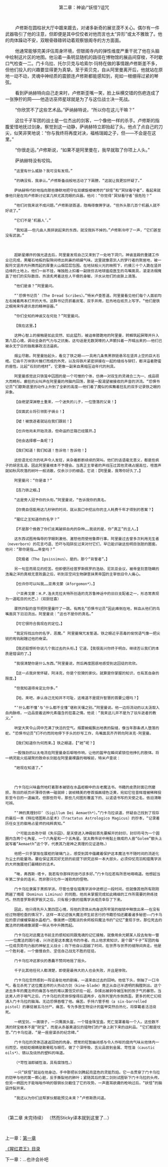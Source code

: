 <div align = "center">
  
  第二章：神谕/“妖怪”/诅咒

</div>

 


        卢修斯在圆柱状大厅中踱来踱去，对诸多新奇的展览漠不关心。偶尔有一件武器吸引了他的注意，但即便是其中佼佼者对他而言也太“异形”或太不雅致了。他的肉体躁动不安，双眼骨碌碌转动着观察银阁寺的方方面面。

        他通常能够完美评估周身环境，但银阁寺内的弹性维度严重干扰了他在头脑中绘制这片区的地图。他沿着一条明显随机的路径在博物馆的展品间穿梭，不时歇口气检查一二。门卡乌拉、托尔贝克与哈索尔·玛特在做的事情跟卢修斯差不多，但他们投入的兴趣要显得更为真挚。至于索贝克，自从阿里曼离开后，他就站在原地一动不动，灵魂中神经质的震颤连卢修斯都能感知到，宛如一根绷得过紧的琴弦。

        看到萨纳赫特向自己走来时，卢修斯歪嘴一笑，脸上纵横交错的伤疤连成了一张狰狞的网——他造访巫师星球就是为了与这位战士决一死战。

        “你欣赏不了这些艺术品。”萨纳赫特说，“所以你在这儿干嘛？”

        这位千子军团的战士是一位杰出的剑客，一个像他一样的杀手。卢修斯的指腹爱惜地抚过剑身。察觉到这一动静，萨纳赫特立即抬起了头。他点了点自己的刀尖，似笑非笑地说：“你与我终将再度对决，福格瑞姆之子，但——不会是在这里。”

        “你很走运。”卢修斯说，“如果不是阿里曼在，我早就取了你项上人头。”

        萨纳赫特没有咬钩。

        “这里有什么威胁？我可没有发现。”

        “的确没有，我承认。”卢修斯备战般地活动了下肩膀，“这就让我更加怀疑了。”

        萨纳赫特巧妙地指向那些静默地把守在双螺旋楼梯旁的“妖怪”和“冥狱看守者”，看起来就像他只是在同卢修斯讨论某几样尤其亮眼的兵器。他问：“你觉得‘冥狱看守者’很危险？”

        “他们对我来说不成问题。”卢修斯颔首道，隐晦得像猜字谜，“但外头那几百个机器人就不好说了。”

        “它们不是‘机器人’。”

        “我知道——但凡由人类拼装起来的东西，就没我拆不掉的。”卢修斯冷哼了一声，“它们甚至没有武装。”

 


        超新星爆炸的强光退去后，阿里曼发现自己又来到了一处地下洞穴。神谕圣殿的重建工作业已完成，黑曜石地板的裂隙间喷出刺鼻的硫磺气味。这里就像恩凯人的梦行者的聚居地，被一股符文竖井内升腾而起的厚重火山烟层层包围。在地狱般火光的映照下，约摸三十个人跪在竖井边缘的土地上。他们一丝不挂，唯独脸上扣着一副效仿古地球瘟疫医生的鸟嘴面具，滚滚浓烟掩盖了他们的实际数目。热浪炙烤着这些人干瘪的身躯，汗水从他们的皮肤上滴落。

        “他们是谁？”阿里曼问。

        “‘恐惧书记员’（The Dread Scribes）。”特米卢查答道。阿里曼看见他们每个人面前均左右摊着两本打开的大书。这群书记员抓着炭笔、双手并用，狂热地在纸页上写字。“他们是铁之眼用来传递讯息的精神容器。”

        “你们全知的神谕又在何处？”阿里曼问。

        【我在这里。】

        这种心智上的接触是如此突然、如此猛烈，被迫单膝跪地的阿里曼，转瞬筑起屏障并升入第八层心境，调动全身的气力与之抗衡。这句话是无数哭嚎的人声颤抖着一齐喊出来的——他们已被永无宁日的独裁暴政活活逼疯。

        烟尘尽散。阿里曼抬起头，看见了铁之眼——一具用几条焦黑铁链悬吊在竖井上空的巨大石棺。它由千万块铁片捶打而成的外壳，以及将铁片紧密拼接在一起的缝线与铆钉，都洋溢着野蛮的兽性。比起“石刻的棺材”，它更像一副来自黑暗压迫年代的刑具。

        阿里曼感觉这只铁笼中囚困的是一个可憎的个体，仿佛一对双生的灵魂合二为一、成品硕大而畸形。癫狂的尖叫声在阿里曼的颅脑内回荡，那是一股渴望被接收的声音的洪流。“恐惧书记员”们歇斯底里的动作上升到了全新的高度——他们着了魔似的挥舞着狂乱的双手记录铁之眼的异象。

        【自绝望深渊卷土重来，一个迷失的儿子，一位堕落的父亲！】

        【双面武士将引领影子骑士！】

        【嘘！被放逐者就站在我们跟前！】

        【也许他尚未开始流浪，但命运的岔路已经展开。】

        【他会选择哪一条呢？】

        【我们知道！我们知道！告诉他！告诉他！】

        这些语无伦次的吼声令人发狂，夹杂着断断续续的哭叫。他们的话语毫无意义，都是些疯子的胡言乱语，因此阿里曼根本不予理会。当真正主宰者的声线压过其他灵魂占据高位，喧嚣声就如秋风吹落的树叶一般消散，仅余沙沙的细语。它说：【阿里曼，我等你好久了。】

        阿里曼问：“你是谁？”

        【吾乃铁之眼。】

        “这是旁人冠予你的头衔。”阿里曼说，“告诉我你的真名。

        【你竟自信能用这几秒钟的时间，就从我口中挖出你的主人耗费千年才得到的答案？】

        “猩红之王知道你的名字？”

        【不是那个挽救了你们支离破碎血肉的杂种……我说的是，你“真正”的主人。】

        这东西试图用侮辱的字眼刺激他、激怒他而使他鲁莽行事。阿里曼过去曾多次利用无生者（neverborn）的花言巧语、恐吓与陷阱反过来对付它们，早已能识破这些明目张胆的圈套。他问：“那你是指……帝皇吗？”

        【究极者（The Ipsissimus）。是的。那个“背誓者”。】

        另一句显而易见的挖苦。但即便历经普罗斯佩罗的浩劫、尼凯亚会议，被帝皇刻意隐瞒的浩瀚之洋的真相无意败露之后，听到亚空间生物肆意抹黑帝国的主宰依旧令人痛心。

        【也许你可以叫我……亚弗戈蒙（Aforgomon*）。】

        （*亚弗戈蒙：H.P.洛夫克拉夫特所创造的克苏鲁神话中的旧日支配者之一，形态常表现为一道眩目的光芒。）（双厨狂喜）

        骤然炸裂的音节把阿里曼吓了一跳。有两名“恐惧书记员”因此瘫倒在地，鲜血从他们的鸟嘴面具下汩汩流出。阿里曼说：“这也不是你的真名。”

        【可它很符合我现在的定位。】

        “我定将找出你的名字，恶魔。” 阿里曼赌咒发誓道。铁之眼近乎恶毒的愉悦语气像一把尖锐的弯钩剐蹭过他的脊梁。

        【我还挺想听你说几个我过去的头衔。】它道，【我很高兴你终于明白，继续否认我们的本质是错误的了。】

        “我很清楚你是什么东西。”阿里曼说，然后再度困惑地感受到这囚徒的欢欣。

        【这一点我非常怀疑，阿泽克，你是个狡猾的家伙。就算是你掌握的知识，也有其自身的限度。】

        “但我知道得肯定比你多。”

        【哈，来吧，承认自己无知并不可耻，这难道不是提升智慧的首要公理吗？】

        “‘什么都不懂’与‘什么都不全懂’堪称天壤之别。”阿里曼说。他一边将流动的以太汲取入血肉脉络，一边品尝着这种元素蕴含的狂喜之情。他说：“我来这儿并不是为了驳斥逝者的教义。”

        哄堂大笑令山洞中充满了快活的空气。烟雾蜿蜒飘出地表的裂缝，像当年那条诱人堕落的蛇。“恐惧书记员”们不约而同地停下手头的抄写工作，鸟嘴面具齐齐转向阿泽克·阿里曼。

        【我们知道你为何而来。】铁之眼道，【“她”呢？】

        一股强劲的以太电流在阿里曼身后噼啪作响，让他的盔甲在瞬间紧锁住他挣扎的肢体。将一柄灵能火焰凝聚的致命长剑抵在阿里曼裸露的咽喉前，特米卢查说：

        “她现在知道了。”

 


        门卡乌拉兴味盎然地盯着那本被锁在水晶柜橱中的古老魔法书。书籍的皮质封面已然磨损，陈旧的纸页纤薄得仿佛一碰就碎；装帧精美的卷首插画褪色泛黄，宛如它往昔辉煌被稀释投影至今日的一道幽灵。但那些符号，那些几何图形覆盖下的、以诺语书写的天使之名，依旧清晰可辨。

        “‘神的真理封印’（Sigillum Dei Aemaeth*）。”门卡乌拉读道，怀疑自己找到了现存的最后一本《特拉塔图斯占星术》（Tractatus Astrologico Magicus）的抄本，“记录着历任女王的御用占星师的纯粹真知。”

        （*可能出自弥尔顿《失乐园》，是天使进入神殿前首先要解开的封印，封印符号为一个圆圈内含两个七角星、一个六角星和一个五角星。犹太教传说中用黏土做成的人兽“Golem”额头上就写着“Aemaeth”这个字，代表其乃是神之真理的见证造物。）

        他把一只手掌按在展柜的玻璃门上，感受到其中蕴藏着保护这本魔法书不随时间的流逝化为尘土的能量场。要在保证其完好无损的前提下研究这样一本大部头，必须仰仗亮羽和猎鹰学派的大师施展他们最精妙的法术。

        “唉，弗西斯·塔卡，我若有你那样的技巧该多好。”门卡乌拉若有所思地喃喃道。他想起当年第二学会的连长，而非那只化作一滩软肉的怪物。

        门卡乌拉隶属于黑鸦学派。尽管也曾在猎鹰学派中进修过一段时间，但就像其他所有刚刚跨越了境阈（Dominus Liminus）的同胞，他尚未掌握完成如此精细的工作所需要的熟练技巧。然而普罗斯佩罗毁灭之后，只有极少数的猎鹰学派成员幸存了下来。

        因此，他只得先升入第四层心境，将他的灵体从肉身这所牢笼的枷锁中释放出来——在没有经过物理检查的情况下，这样一本记述强大魔法师生前言行的书籍恐怕还藏着诸多秘密——门卡乌拉的意识缓缓穿越水晶柜门，像拨燃一团黯淡的余烬般将魔法书的“记忆”重现于世。那位死去的魔法师的精魂像湖雾一样从书中升腾而起。

        门卡乌拉对这魔法书前主的感知如同跟鬼魂的记忆接触，就像用余光朝某人投去匆匆一瞥——一位魔法的践行者，兴许还是这本魔法书的作者。向上他求索知识，是个跟“千子”军团的每一位成员势均力敌的神秘主义战士；向下他自认超越了时间，在世界与世界的缝隙间奔走。他是一个胜利者，一个傲慢自负、坚信自己战无不胜的狂徒。

        门卡乌拉冲这家伙的愚蠢不赞同地摇了摇头。

        千子比其他任何人都清楚，即使是最伟大的人也会失败，并且是惨败。

        门卡乌拉忽然感到一阵设身处地的剧痛，一道来自过去的回响。他低下头，倒抽了一口冷气，看见杀死了这位魔法师的火热动力剑（kine-blade）竟正从自己半透明的胸膛刺出。这个逝去多年的魔法师的痛苦与他的难以置信交织在一起，杂揉出被剥夺被压制的孩子气的暴怒。当这男人终于咽气之后，门卡乌拉的灵体惊惶得后退两步，在陈列室内东倒西歪。更多的死亡幻视涌入门卡乌拉的脑海。无边恐惧吞噬了他。痛苦。手持六管手枪（a six-barrelled pistol）的暴徒被五马分尸。痛苦。专为多肢生物设计的盔甲突然白热化，将穿戴者活活烧死。

        一柄宝剑，一面镜子，一只鹰面头盔，一个错金珠宝盒。死亡笼罩着每一个人。这些数不清的财宝根本不是“财宝”，而是从赤基黄道仪的猎物们的尸身上剥下来的战利品。“它们都是坟茔。”门卡乌拉道，“是一座座谋杀的纪念碑。”

        门卡乌拉的灵体迅速返回他的肉身。惯常的短暂幽闭感与令人作呕的腐肉气味从他体内一扫而空。他眨眨眼睛驱散晕眩与眼花，做了个深呼吸，舌尖品尝到金属、苛性油（caustic oils*）、铬以及烧热的塑料的味道。

        （*苛性油即碱性油，具有腐蚀性。）

        一只“妖怪”就站在他身边，手中那把长剑腾起亮蓝色的灵能烈焰。它一击贯穿了门卡乌拉的铠甲与他的第一颗心脏，反手撕裂他的肺叶；紧随其后的第二剑则试图斩下门卡乌拉的头颅，但另一柄因光子能嗡嗡作响的银钢长剑截住了它的攻势。一声震耳欲聋的枪响过后，“妖怪”的脑袋炸裂开来。

        “我还以为你们这帮家伙都能预见未来？”卢修斯质问道。

 


（第二章 未完待续）
（然而Sticky译本就到这里了...）

 


上一章：[第一章](chpt1.md)

[《猩红君王》目录](TheCrimsonKingIndex.md)

下一章：...也许会补吧
